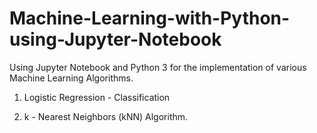 # Machine-Learning-with-Python-using-Jupyter-Notebook
Using Jupyter Notebook and Python 3 for the implementation of various Machine Learning Algorithms.

1. Logistic Regression - Classification

2. k - Nearest Neighbors (kNN) Algorithm.
